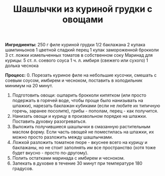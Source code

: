 ﻿---
title :  Шашлычки из куриной грудки с овощами
categories : [lessons, beginner]
---

**Ингредиенты:**
250 г филе куриной грудки
1/2 баклажана
2 кулака шампиньонов
1 цветной сладкий перец
1 кулак замороженной брокколи
3 ст. ложки измельченных томатов в собственном соку
Маринад для курицы:
5 ст. л. соевого соуса
1 ч. л. имбиря (свежего или сухого)
1 долька чеснока

**Процесс:**
0. Порезать куриное филе на небольшие кусочки, смешать с соевым соусом, имбирем и чесноком, поставить в холодильник минимум на 20 минут.
1. Подготовить овощи: ошпарить брокколи кипятком (или просто подержать в горячей воде, чтобы проще было нанизывать на шпажки), нарезать баклажан кубиками (если не любите их типичную горечь, заранее посолите), грибы - пополам, перец - как получится.
2. Нанизать овощи и курицу в произвольном порядке на шпажки. Поставить духовку разогреваться.
3. Выложить получившиеся шашлычки в смазанную растительным маслом форму. Если часть овощей не поместилась на шпажки, их можно просто разложить между шашлычками.
4. Ложкой разложить томатное пюре - вкуснее всего на курицу и баклажаны, но не стоит заполнять им все пространство (хотя тоже будет вкусно - просто по-другому).
5. Полить остатками маринада с имбирем и чесноком.
6. Запекать в духовке в течение 30 минут при температуре 180 градусов.
